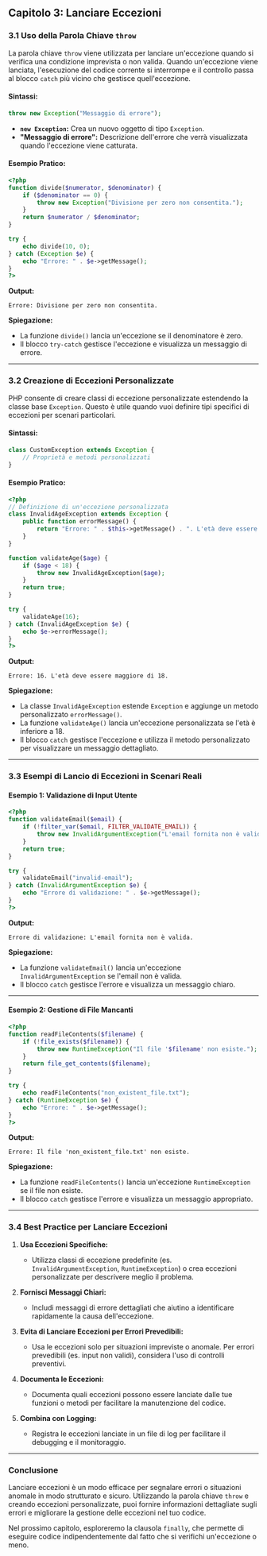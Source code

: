 ## **Capitolo 3: Lanciare Eccezioni**

### **3.1 Uso della Parola Chiave `throw`**

La parola chiave `throw` viene utilizzata per lanciare un'eccezione quando si verifica una condizione imprevista o non valida. Quando un'eccezione viene lanciata, l'esecuzione del codice corrente si interrompe e il controllo passa al blocco `catch` più vicino che gestisce quell'eccezione.

#### **Sintassi:**
```php
throw new Exception("Messaggio di errore");
```

- **`new Exception`:** Crea un nuovo oggetto di tipo `Exception`.
- **"Messaggio di errore":** Descrizione dell'errore che verrà visualizzata quando l'eccezione viene catturata.

#### **Esempio Pratico:**
```php
<?php
function divide($numerator, $denominator) {
    if ($denominator == 0) {
        throw new Exception("Divisione per zero non consentita.");
    }
    return $numerator / $denominator;
}

try {
    echo divide(10, 0);
} catch (Exception $e) {
    echo "Errore: " . $e->getMessage();
}
?>
```

**Output:**
```
Errore: Divisione per zero non consentita.
```

**Spiegazione:**
- La funzione `divide()` lancia un'eccezione se il denominatore è zero.
- Il blocco `try-catch` gestisce l'eccezione e visualizza un messaggio di errore.

---

### **3.2 Creazione di Eccezioni Personalizzate**

PHP consente di creare classi di eccezione personalizzate estendendo la classe base `Exception`. Questo è utile quando vuoi definire tipi specifici di eccezioni per scenari particolari.

#### **Sintassi:**
```php
class CustomException extends Exception {
    // Proprietà e metodi personalizzati
}
```

#### **Esempio Pratico:**
```php
<?php
// Definizione di un'eccezione personalizzata
class InvalidAgeException extends Exception {
    public function errorMessage() {
        return "Errore: " . $this->getMessage() . ". L'età deve essere maggiore di 18.";
    }
}

function validateAge($age) {
    if ($age < 18) {
        throw new InvalidAgeException($age);
    }
    return true;
}

try {
    validateAge(16);
} catch (InvalidAgeException $e) {
    echo $e->errorMessage();
}
?>
```

**Output:**
```
Errore: 16. L'età deve essere maggiore di 18.
```

**Spiegazione:**
- La classe `InvalidAgeException` estende `Exception` e aggiunge un metodo personalizzato `errorMessage()`.
- La funzione `validateAge()` lancia un'eccezione personalizzata se l'età è inferiore a 18.
- Il blocco `catch` gestisce l'eccezione e utilizza il metodo personalizzato per visualizzare un messaggio dettagliato.

---

### **3.3 Esempi di Lancio di Eccezioni in Scenari Reali**

#### **Esempio 1: Validazione di Input Utente**
```php
<?php
function validateEmail($email) {
    if (!filter_var($email, FILTER_VALIDATE_EMAIL)) {
        throw new InvalidArgumentException("L'email fornita non è valida.");
    }
    return true;
}

try {
    validateEmail("invalid-email");
} catch (InvalidArgumentException $e) {
    echo "Errore di validazione: " . $e->getMessage();
}
?>
```

**Output:**
```
Errore di validazione: L'email fornita non è valida.
```

**Spiegazione:**
- La funzione `validateEmail()` lancia un'eccezione `InvalidArgumentException` se l'email non è valida.
- Il blocco `catch` gestisce l'errore e visualizza un messaggio chiaro.

---

#### **Esempio 2: Gestione di File Mancanti**
```php
<?php
function readFileContents($filename) {
    if (!file_exists($filename)) {
        throw new RuntimeException("Il file '$filename' non esiste.");
    }
    return file_get_contents($filename);
}

try {
    echo readFileContents("non_existent_file.txt");
} catch (RuntimeException $e) {
    echo "Errore: " . $e->getMessage();
}
?>
```

**Output:**
```
Errore: Il file 'non_existent_file.txt' non esiste.
```

**Spiegazione:**
- La funzione `readFileContents()` lancia un'eccezione `RuntimeException` se il file non esiste.
- Il blocco `catch` gestisce l'errore e visualizza un messaggio appropriato.

---

### **3.4 Best Practice per Lanciare Eccezioni**

1. **Usa Eccezioni Specifiche:**
   - Utilizza classi di eccezione predefinite (es. `InvalidArgumentException`, `RuntimeException`) o crea eccezioni personalizzate per descrivere meglio il problema.

2. **Fornisci Messaggi Chiari:**
   - Includi messaggi di errore dettagliati che aiutino a identificare rapidamente la causa dell'eccezione.

3. **Evita di Lanciare Eccezioni per Errori Prevedibili:**
   - Usa le eccezioni solo per situazioni impreviste o anomale. Per errori prevedibili (es. input non validi), considera l'uso di controlli preventivi.

4. **Documenta le Eccezioni:**
   - Documenta quali eccezioni possono essere lanciate dalle tue funzioni o metodi per facilitare la manutenzione del codice.

5. **Combina con Logging:**
   - Registra le eccezioni lanciate in un file di log per facilitare il debugging e il monitoraggio.

---

### **Conclusione**

Lanciare eccezioni è un modo efficace per segnalare errori o situazioni anomale in modo strutturato e sicuro. Utilizzando la parola chiave `throw` e creando eccezioni personalizzate, puoi fornire informazioni dettagliate sugli errori e migliorare la gestione delle eccezioni nel tuo codice.

Nel prossimo capitolo, esploreremo la clausola `finally`, che permette di eseguire codice indipendentemente dal fatto che si verifichi un'eccezione o meno.